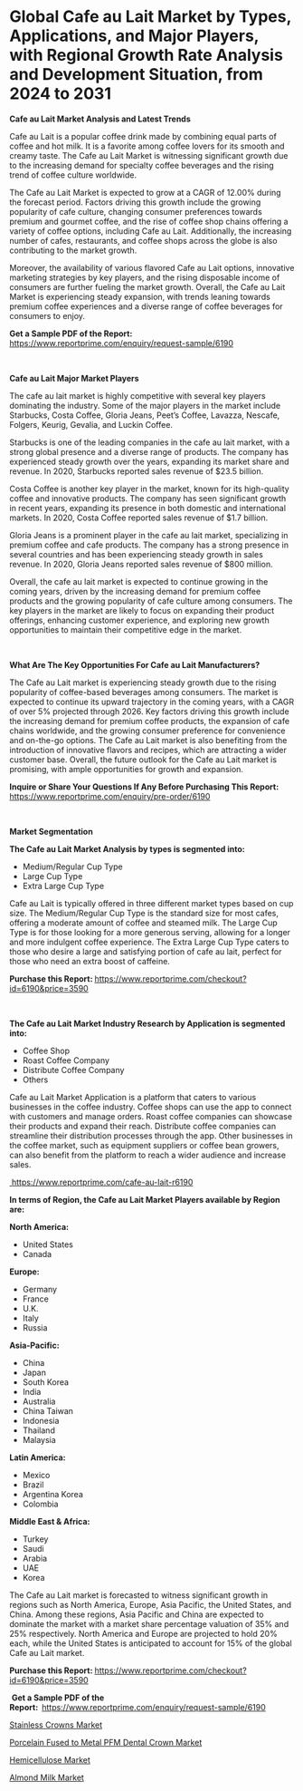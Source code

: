 <p><h1>Global Cafe au Lait Market by Types, Applications, and Major Players, with Regional Growth Rate Analysis and Development Situation, from 2024 to 2031</h1></p><p><strong>Cafe au Lait Market Analysis and Latest Trends</strong></p>
<p><p>Cafe au Lait is a popular coffee drink made by combining equal parts of coffee and hot milk. It is a favorite among coffee lovers for its smooth and creamy taste. The Cafe au Lait Market is witnessing significant growth due to the increasing demand for specialty coffee beverages and the rising trend of coffee culture worldwide.</p><p>The Cafe au Lait Market is expected to grow at a CAGR of 12.00% during the forecast period. Factors driving this growth include the growing popularity of cafe culture, changing consumer preferences towards premium and gourmet coffee, and the rise of coffee shop chains offering a variety of coffee options, including Cafe au Lait. Additionally, the increasing number of cafes, restaurants, and coffee shops across the globe is also contributing to the market growth.</p><p>Moreover, the availability of various flavored Cafe au Lait options, innovative marketing strategies by key players, and the rising disposable income of consumers are further fueling the market growth. Overall, the Cafe au Lait Market is experiencing steady expansion, with trends leaning towards premium coffee experiences and a diverse range of coffee beverages for consumers to enjoy.</p></p>
<p><strong>Get a Sample PDF of the Report:&nbsp;</strong> <a href="https://www.reportprime.com/enquiry/request-sample/6190">https://www.reportprime.com/enquiry/request-sample/6190</a></p>
<p>&nbsp;</p>
<p><strong>Cafe au Lait Major Market Players</strong></p>
<p><p>The cafe au lait market is highly competitive with several key players dominating the industry. Some of the major players in the market include Starbucks, Costa Coffee, Gloria Jeans, Peet’s Coffee, Lavazza, Nescafe, Folgers, Keurig, Gevalia, and Luckin Coffee.</p><p>Starbucks is one of the leading companies in the cafe au lait market, with a strong global presence and a diverse range of products. The company has experienced steady growth over the years, expanding its market share and revenue. In 2020, Starbucks reported sales revenue of $23.5 billion.</p><p>Costa Coffee is another key player in the market, known for its high-quality coffee and innovative products. The company has seen significant growth in recent years, expanding its presence in both domestic and international markets. In 2020, Costa Coffee reported sales revenue of $1.7 billion.</p><p>Gloria Jeans is a prominent player in the cafe au lait market, specializing in premium coffee and cafe products. The company has a strong presence in several countries and has been experiencing steady growth in sales revenue. In 2020, Gloria Jeans reported sales revenue of $800 million.</p><p>Overall, the cafe au lait market is expected to continue growing in the coming years, driven by the increasing demand for premium coffee products and the growing popularity of cafe culture among consumers. The key players in the market are likely to focus on expanding their product offerings, enhancing customer experience, and exploring new growth opportunities to maintain their competitive edge in the market.</p></p>
<p>&nbsp;</p>
<p><strong>What Are The Key Opportunities For Cafe au Lait Manufacturers?</strong></p>
<p><p>The Cafe au Lait market is experiencing steady growth due to the rising popularity of coffee-based beverages among consumers. The market is expected to continue its upward trajectory in the coming years, with a CAGR of over 5% projected through 2026. Key factors driving this growth include the increasing demand for premium coffee products, the expansion of cafe chains worldwide, and the growing consumer preference for convenience and on-the-go options. The Cafe au Lait market is also benefiting from the introduction of innovative flavors and recipes, which are attracting a wider customer base. Overall, the future outlook for the Cafe au Lait market is promising, with ample opportunities for growth and expansion.</p></p>
<p><strong>Inquire or Share Your Questions If Any Before Purchasing This Report:</strong> <a href="https://www.reportprime.com/enquiry/pre-order/6190">https://www.reportprime.com/enquiry/pre-order/6190</a></p>
<p>&nbsp;</p>
<p><strong>Market Segmentation</strong></p>
<p><strong>The Cafe au Lait Market Analysis by types is segmented into:</strong></p>
<p><ul><li>Medium/Regular Cup Type</li><li>Large Cup Type</li><li>Extra Large Cup Type</li></ul></p>
<p><p>Cafe au Lait is typically offered in three different market types based on cup size. The Medium/Regular Cup Type is the standard size for most cafes, offering a moderate amount of coffee and steamed milk. The Large Cup Type is for those looking for a more generous serving, allowing for a longer and more indulgent coffee experience. The Extra Large Cup Type caters to those who desire a large and satisfying portion of cafe au lait, perfect for those who need an extra boost of caffeine.</p></p>
<p><strong>Purchase this Report:&nbsp;</strong><a href="https://www.reportprime.com/checkout?id=6190&price=3590">https://www.reportprime.com/checkout?id=6190&price=3590</a></p>
<p>&nbsp;</p>
<p><strong>The Cafe au Lait Market Industry Research by Application is segmented into:</strong></p>
<p><ul><li>Coffee Shop</li><li>Roast Coffee Company</li><li>Distribute Coffee Company</li><li>Others</li></ul></p>
<p><p>Cafe au Lait Market Application is a platform that caters to various businesses in the coffee industry. Coffee shops can use the app to connect with customers and manage orders. Roast coffee companies can showcase their products and expand their reach. Distribute coffee companies can streamline their distribution processes through the app. Other businesses in the coffee market, such as equipment suppliers or coffee bean growers, can also benefit from the platform to reach a wider audience and increase sales.</p></p>
<p><a href="https://www.reportprime.com/cafe-au-lait-r6190">&nbsp;https://www.reportprime.com/cafe-au-lait-r6190</a></p>
<p><strong>In terms of Region, the Cafe au Lait Market Players available by Region are:</strong></p>
<p>
    <p> <strong> North America: </strong>
        <ul>
            <li>United States</li>
            <li>Canada</li>
        </ul>
        </p> 
    <p> <strong> Europe: </strong>
        <ul>
            <li>Germany</li>
            <li>France</li>
            <li>U.K.</li>
            <li>Italy</li>
            <li>Russia</li>
        </ul>
        </p> 
    <p> <strong> Asia-Pacific: </strong>
        <ul>
            <li>China</li>
            <li>Japan</li>
            <li>South Korea</li>
            <li>India</li>
            <li>Australia</li>
            <li>China Taiwan</li>
            <li>Indonesia</li>
            <li>Thailand</li>
            <li>Malaysia</li>
        </ul>
        </p> 
    <p> <strong> Latin America: </strong>
        <ul>
            <li>Mexico</li>
            <li>Brazil</li>
            <li>Argentina Korea</li>
            <li>Colombia</li>
        </ul>
        </p> 
    <p> <strong> Middle East & Africa: </strong>
        <ul>
            <li>Turkey</li>
            <li>Saudi</li>
            <li>Arabia</li>
            <li>UAE</li>
            <li>Korea</li>
        </ul>
    </p>
    </p>
<p><p>The Cafe au Lait market is forecasted to witness significant growth in regions such as North America, Europe, Asia Pacific, the United States, and China. Among these regions, Asia Pacific and China are expected to dominate the market with a market share percentage valuation of 35% and 25% respectively. North America and Europe are projected to hold 20% each, while the United States is anticipated to account for 15% of the global Cafe au Lait market.</p></p>
<p><strong>Purchase this Report: </strong><a href="https://www.reportprime.com/checkout?id=6190&price=3590">https://www.reportprime.com/checkout?id=6190&price=3590</a></p>
<p>&nbsp;<strong>Get a Sample PDF of the Report:&nbsp;&nbsp;</strong><a href="https://www.reportprime.com/enquiry/request-sample/6190">https://www.reportprime.com/enquiry/request-sample/6190</a></p>
<p><strong></strong></p>
<p><p><a href="https://issuu.com/reportprime-2/docs/stainless-crowns-market-size-2030.pptx">Stainless Crowns Market</a></p><p><a href="https://issuu.com/reportprime-2/docs/porcelain-fused-to-metal-pfm-dental-crown-market-s">Porcelain Fused to Metal PFM Dental Crown Market</a></p><p><a href="https://github.com/janetchuadff364/Market-Research-Report-List-1/blob/main/hemicellulose-market.md">Hemicellulose Market</a></p><p><a href="https://github.com/nicoletavirag/Market-Research-Report-List-4/blob/main/almond-milk-market.md">Almond Milk Market</a></p></p>